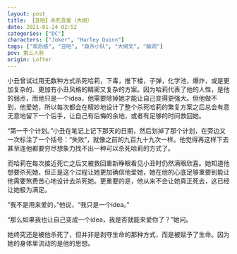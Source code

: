 ```yaml
---
layout: post
title: 【丑哈】杀死吾爱（大纲）
date: 2021-01-24 02:52
categories: ["DC"]
characters: ["Joker", "Harley Quinn"]
tags: ["观后感", "丑哈", "自杀小队", "大纲文", "脑洞"]
pov: 第三人称
origin: Lofter
---
```


小丑曾试过用无数种方式杀死哈莉，下毒，推下楼，子弹，化学池，爆炸，或是更加复杂的、更加有小丑风格的精密又复杂的方案。因为哈莉代表了他的人性，是他的弱点，而他只是一个idea，他需要除掉她才能让自己变得更强大。但他做不到，他爱她，所以每次都会在精妙地设计了整个杀死哈莉的繁复方案之后总会有意无意地留下一个后手，让自己有后悔的余地，或者有足够的时间救回她。

“第一千个计划。”小丑在笔记上记下那天的日期，然后划掉了那个计划，在旁边又一次标注了一个括号：“失败”，就像之前的九百九十九次一样。他觉得再这样下去甚至连他都要穷尽想象力找不出一种可以杀死哈莉的方式了。

而哈莉在每次接近死亡之后又被救回重新睁眼看见小丑时仍然满眼欣喜。她知道他想要杀死她，但正是这个过程让她更加确信他爱她，她在他的心底足够重要到能让他需要煞费苦心地设计去杀死她。更重要的是，他从来不会让她真正死去，这已经让她极为满足。

“我不是用来爱的，”他说，“我只是一个idea。”

“那么如果我也让自己变成一个idea，我是否就能来爱你了？”她问。

她终究还是被他杀死了，但并非是剥夺生命的那种方式，而是被赋予了生命。因为她的身体里流动的是他的思想。